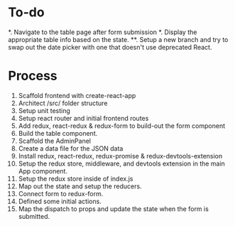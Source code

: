 # To-do
*. Navigate to the table page after form submission
*. Display the appropriate table info based on the state.
**. Setup a new branch and try to swap out the date picker with one that
doesn't use deprecated React.

# Process
1. Scaffold frontend with create-react-app
2. Architect /src/ folder structure
3. Setup unit testing
4. Setup react router and initial frontend routes
5. Add redux, react-redux & redux-form to build-out the form component
6. Build the table component.
7. Scaffold the AdminPanel
8. Create a data file for the JSON data
9. Install redux, react-redux, redux-promise & redux-devtools-extension
10. Setup the redux store, middleware, and devtools extension in the main App component.
11. Setup the redux store inside of index.js
12. Map out the state and setup the reducers.
13. Connect form to redux-form.
14. Defined some initial actions.
15. Map the dispatch to props and update the state when the form is submitted.
